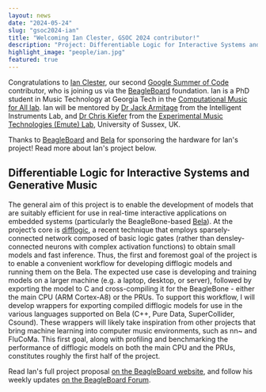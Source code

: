 ```yaml
---
layout: news
date: "2024-05-24"
slug: "gsoc2024-ian"
title: "Welcoming Ian Clester, GSOC 2024 contributor!"
description: "Project: Differentiable Logic for Interactive Systems and Generative Music"
highlight_image: "people/ian.jpg"
featured: true
---
```


<script> import CaptionedImage from "../../components/Images/CaptionedImage.svelte" </script>

Congratulations to [Ian Clester](/people#ian-clester), our second <a href="https://summerofcode.withgoogle.com/" target="_blank">Google Summer of Code</a> contributor, who is joining us via the <a href="https://beagleboard.org/" target="_blank">BeagleBoard</a> foundation.
Ian is a PhD student in Music Technology at Georgia Tech in the [Computational Music for All lab](https://gtcmt.gatech.edu/computational-music-for-all).
Ian will be mentored by [Dr Jack Armitage](/people#jack-armitage) from the Intelligent Instruments Lab, and [Dr Chris Kiefer](https://profiles.sussex.ac.uk/p208667-chris-kiefer) from the [Experimental Music Technologies (Emute) Lab](https://www.emutelab.org/), University of Sussex, UK.

Thanks to [BeagleBoard](https://beagleboard.org) and [Bela](http://bela.io) for sponsoring the hardware for Ian's project!
Read more about Ian's project below.

<CaptionedImage
  src="people/ian.jpg"
  alt="Ian Clester"
  caption="Ian Clester"/>

## Differentiable Logic for Interactive Systems and Generative Music

The general aim of this project is to enable the development of models that are suitably efficient for use in real-time interactive applications on embedded systems (particularly the BeagleBone-based [Bela](http://bela.io)). At the project’s core is [difflogic](https://github.com/Felix-Petersen/difflogic), a recent technique that employs sparsely-connected network composed of basic logic gates (rather than densley-connected neurons with complex activation functions) to obtain small models and fast inference. Thus, the first and foremost goal of the project is to enable a convenient workflow for developing difflogic models and running them on the Bela. The expected use case is developing and training models on a larger machine (e.g. a laptop, desktop, or server), followed by exporting the model to C and cross-compiling it for the BeagleBone - either the main CPU (ARM Cortex-A8) or the PRUs. To support this workflow, I will develop wrappers for exporting compiled difflogic models for use in the various languages supported on Bela (C++, Pure Data, SuperCollider, Csound). These wrappers will likely take inspiration from other projects that bring machine learning into computer music environments, such as nn~ and FluCoMa. This first goal, along with profiling and benchmarking the performance of difflogic models on both the main CPU and the PRUs, constitutes roughly the first half of the project.

Read Ian's full project proposal [on the BeagleBoard website](https://gsoc.beagleboard.io/proposals/ijc.html), and follow his weekly updates [on the BeagleBoard Forum](https://forum.beagleboard.org/t/weekly-progress-report-differentiable-logic-for-interactive-systems-and-generative-music/38486). 
